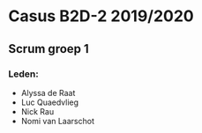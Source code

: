 # Casus B2D-2 2019/2020
## Scrum groep 1
### Leden:
* Alyssa de Raat
* Luc Quaedvlieg
* Nick Rau
* Nomi van Laarschot
